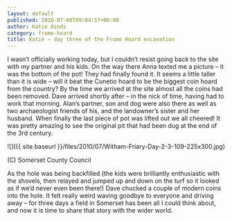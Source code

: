 ```yaml
---
layout: default
published: 2010-07-08T09:04:57+00:00
author: Katie Hinds
category: frome-hoard
title: Katie – day three of the Frome Hoard excavation
---
```

I wasn’t officially working today, but I couldn’t resist going back to the site with my partner and his kids. On the way there Anna texted me a picture – it was the bottom of the pot! They had finally found it. It seems a little taller than it is wide – will it beat the Cunetio hoard to be the biggest coin hoard from the country? By the time we arrived at the site almost all the coins had been removed. Dave arrived shortly after – in the nick of time, having had to work that morning. Alan’s partner, son and dog were also there as well as two archaeologist friends of his, and the landowner’s sister and her husband. When finally the last piece of pot was lifted out we all cheered! It was pretty amazing to see the original pit that had been dug at the end of the 3rd century.

![]({{ site.baseurl }}/files/2010/07/Witham-Friary-Day-2-3-109-225x300.jpg)

(C) Somerset County Council

As the hole was being backfilled (the kids were brilliantly enthusiastic with the shovels, then relayed and jumped up and down on the turf so it looked as if we’d never even been there!) Dave chucked a couple of modern coins into the hole. It felt really weird waving goodbye to everyone and driving away – for three days a field in Somerset has been all I could think about, and now it is time to share that story with the wider world.
